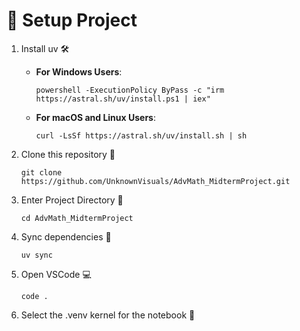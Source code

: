# 🚀 Setup Project

1. Install uv 🛠️

    - **For Windows Users**:

      ```
      powershell -ExecutionPolicy ByPass -c "irm https://astral.sh/uv/install.ps1 | iex"
      ```

    - **For macOS and Linux Users**:

      ```
      curl -LsSf https://astral.sh/uv/install.sh | sh
      ```

2. Clone this repository 📂

    ```
    git clone https://github.com/UnknownVisuals/AdvMath_MidtermProject.git
    ```

3. Enter Project Directory 📁

    ```
    cd AdvMath_MidtermProject
    ```

4. Sync dependencies 🔄

    ```
    uv sync
    ```

5. Open VSCode 💻

    ```
    code .
    ```

6. Select the .venv kernel for the notebook 🧪